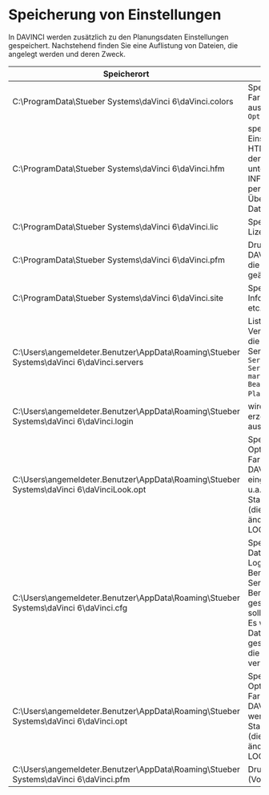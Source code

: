 # Speicherung von Einstellungen

In DAVINCI werden zusätzlich zu den Planungsdaten Einstellungen gespeichert. Nachstehend finden Sie eine Auflistung von Dateien, die angelegt werden und deren Zweck.

Speicherort|Funktion
--|--
C:\ProgramData\Stueber Systems\daVinci 6\daVinci.colors| Speichert die Farbeinstellungen aus `DAVINCI > Plan > Optionen > Farben`
C:\ProgramData\Stueber Systems\daVinci 6\daVinci.hfm| speichert Einstellungen für den HTML-Export oder den nicht mehr unterstützten INFOSERVER-Export per HTML (aktueller Übertrag per json-Daten)
C:\ProgramData\Stueber Systems\daVinci 6\daVinci.lic| Speichert die Lizenzdaten
C:\ProgramData\Stueber Systems\daVinci 6\daVinci.pfm| Druckformate für DAVINCI (speichert die durch den Nutzer geänderte Version)
C:\ProgramData\Stueber Systems\daVinci 6\daVinci.site| Speichert die Site-Infos (Bundesland etc.)
C:\Users\angemeldeter.Benutzer\AppData\Roaming\Stueber Systems\daVinci 6\daVinci.servers| Liste der Server-Verbindungen und die opt. Startdatei im Servermodus (`Plan > Server verwalten > Serververbindung markieren > Bearbeiten > Plandatei`)
C:\Users\angemeldeter.Benutzer\AppData\Roaming\Stueber Systems\daVinci 6\daVinci.login| wird nicht mehr erzeugt oder ausgewertet
C:\Users\angemeldeter.Benutzer\AppData\Roaming\Stueber Systems\daVinci 6\daVinciLook.opt|Speichert alle Optionen (außer Farben), die über DAVINCI LOOK eingegeben werden, u.a. den Startbenutzeraccount (dieser Wert ist änderbar durch LOOK oder DAVINCI)
C:\Users\angemeldeter.Benutzer\AppData\Roaming\Stueber Systems\daVinci 6\daVinci.cfg|  Speicherung der Daten vom letzten Login: Benutzername, Servername, ob der Benutzername gespeichert werden soll<br/>Es werden noch mehr Daten in der Datei gespeichert, aber nur die vorstehenden verwendet.
C:\Users\angemeldeter.Benutzer\AppData\Roaming\Stueber Systems\daVinci 6\daVinci.opt|Speichert alle Optionen (außer Farben), die über DAVINCI eingegeben werden, u.a. den Startbenutzeraccount (dieser Wert ist änderbar durch LOOK oder DAVINCI)
C:\Users\angemeldeter.Benutzer\AppData\Roaming\Stueber Systems\daVinci 6\daVinci.pfm| Druckformatedatei (Vorlagedatei)